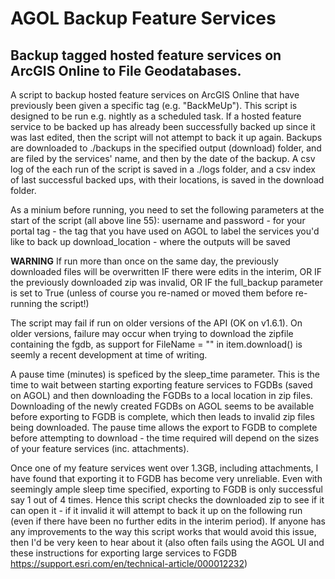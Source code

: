# AGOL Backup Feature Services

## Backup tagged hosted feature services on ArcGIS Online to File Geodatabases.

A script to backup hosted feature services on ArcGIS Online that have previously been given a specific tag (e.g. "BackMeUp").  This script is designed to be run e.g. nightly as a scheduled task.  If a hosted feature service to be backed up has already been successfully backed up since it was last edited, then the script will not attempt to back it up again. Backups are downloaded to ./backups in the specified output (download) folder, and are filed by the services' name, and then by the date of the backup. A csv log of the each run of the script is saved in a ./logs folder, and a csv index of last successful backed ups, with their locations, is saved in the download folder.

As a minium before running, you need to set the following parameters at the start of the script (all above line 55):
username and password - for your portal
tag - the tag that you have used on AGOL to label the services you'd like to back up 
download_location - where the outputs will be saved

**WARNING** If run more than once on the same day, the previously downloaded files will be overwritten IF there were edits in the interim, OR IF the previously downloaded zip was invalid, OR IF the full_backup parameter is set to True (unless of course you re-named or moved them before re-running the script!)

The script may fail if run on older versions of the API (OK on v1.6.1).  On older versions, failure may occur when trying to download the zipfile containing the fgdb, as support for FileName = "" in item.download() is seemly a recent development at time of writing.

A pause time (minutes) is speficed by the sleep_time parameter.  This is the time to wait between starting exporting feature services to FGDBs (saved on AGOL) and then downloading the FGDBs to a local location in zip files.  Downloading of the newly created FGDBs on AGOL seems to be available before exporting to FGDB is complete, which then leads to invalid zip files being downloaded.  The pause time allows the export to FGDB to complete before attempting to download - the time required will depend on the sizes of your feature services (inc. attachments).

Once one of my feature services went over 1.3GB, including attachments, I have found that exporting it to FGDB has become very unreliable. Even with seemingly ample sleep time specified, exporting to FGDB is only successful say 1 out of 4 times. Hence this script checks the downloaded zip to see if it can open it - if it invalid it will attempt to back it up on the following run (even if there have been no further edits in the interim period). If anyone has any improvements to the way this script works that would avoid this issue, then I'd be very keen to hear about it (also often fails using the AGOL UI and these instructions for exporting large services to FGDB https://support.esri.com/en/technical-article/000012232)
